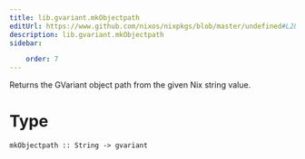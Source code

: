 ```yaml
---
title: lib.gvariant.mkObjectpath
editUrl: https://www.github.com/nixos/nixpkgs/blob/master/undefined#L289C18
description: lib.gvariant.mkObjectpath
sidebar:

    order: 7
---
```


Returns the GVariant object path from the given Nix string value.

# Type

```
mkObjectpath :: String -> gvariant
```



